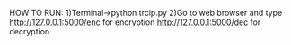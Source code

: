 HOW TO RUN:
  1)Terminal->python trcip.py
  2)Go to web browser and type http://127.0.0.1:5000/enc for encryption http://127.0.0.1:5000/dec for decryption
